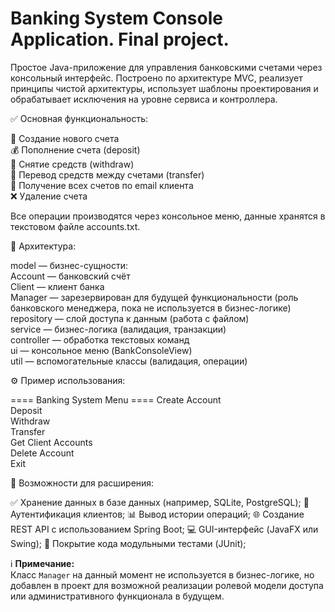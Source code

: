 # Banking System Console Application. Final project.

Простое Java-приложение для управления банковскими счетами через консольный интерфейс. Построено по архитектуре MVC, 
реализует принципы чистой архитектуры, использует шаблоны проектирования и обрабатывает исключения на уровне сервиса и контроллера.



✅ Основная функциональность:

📄 Создание нового счета  
💰 Пополнение счета (deposit)  
🏧 Снятие средств (withdraw)  
🔁 Перевод средств между счетами (transfer)  
🔎 Получение всех счетов по email клиента  
❌ Удаление счета  

Все операции производятся через консольное меню, данные хранятся в текстовом файле accounts.txt.



🧱 Архитектура:

model — бизнес-сущности:  
Account — банковский счёт  
Client — клиент банка  
Manager — зарезервирован для будущей функциональности (роль банковского менеджера, пока не используется в бизнес-логике)  
repository — слой доступа к данным (работа с файлом)  
service — бизнес-логика (валидация, транзакции)  
controller — обработка текстовых команд  
ui — консольное меню (BankConsoleView)  
util — вспомогательные классы (валидация, операции)  


⚙️ Пример использования:

==== Banking System Menu ====
Create Account   
Deposit   
Withdraw  
Transfer  
Get Client Accounts  
Delete Account    
Exit  


🚀 Возможности для расширения:

✅ Хранение данных в базе данных (например, SQLite, PostgreSQL);
🔐 Аутентификация клиентов;
📊 Вывод истории операций;
🌐 Создание REST API с использованием Spring Boot;
💻 GUI-интерфейс (JavaFX или Swing);
🧪 Покрытие кода модульными тестами (JUnit);

ℹ️ **Примечание:**  
Класс `Manager` на данный момент не используется в бизнес-логике, но добавлен в проект для возможной реализации ролевой модели доступа или административного функционала в будущем.

